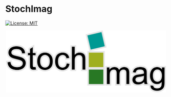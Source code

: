 


# StochImag
[![License: MIT](https://img.shields.io/badge/License-MIT-yellow.svg)](https://opensource.org/licenses/MIT)

<!--
![Logo](png/exp_03.png)
-->

<p align="center">
  <a><img src="https://github.com/infoleon/StochImag/blob/main/png/exp_03.png?raw=true" alt="Logo" width="500"/></a>
</p>



